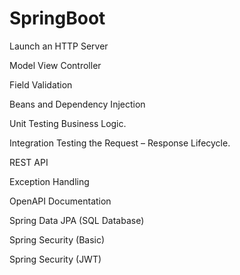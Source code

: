 # SpringBoot

Launch an HTTP Server

Model View Controller

Field Validation

Beans and Dependency Injection

Unit Testing Business Logic.

Integration Testing the Request – Response Lifecycle.

REST API

Exception Handling

OpenAPI Documentation

Spring Data JPA (SQL Database)

Spring Security (Basic)

Spring Security (JWT)
